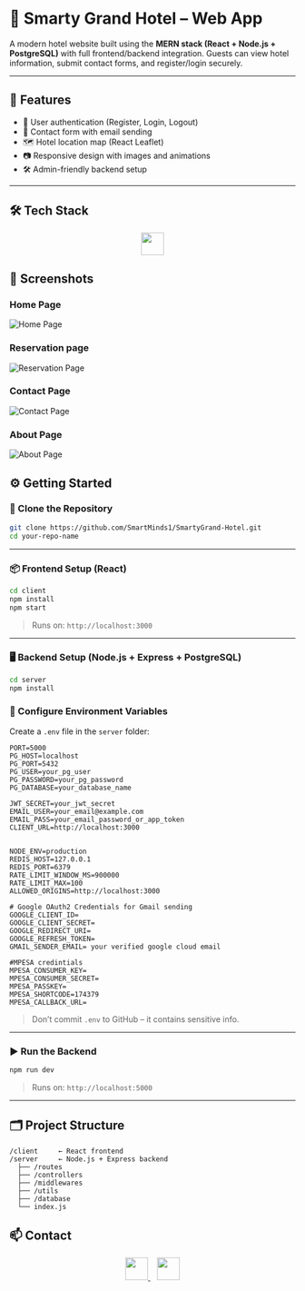 # 🏨 Smarty Grand Hotel – Web App

A modern hotel website built using the **MERN stack (React + Node.js + PostgreSQL)** with full frontend/backend integration. Guests can view hotel information, submit contact forms, and register/login securely.

---

## 🚀 Features

- 🔐 User authentication (Register, Login, Logout)
- 📩 Contact form with email sending
- 🗺️ Hotel location map (React Leaflet)
- 📷 Responsive design with images and animations
- 🛠 Admin-friendly backend setup

---

## 🛠 Tech Stack

<div align="center">
  <img src="https://skillicons.dev/icons?i=html,css,react,javascript,nodejs,express,postgres,git,github" style="height: 40px;" />
</div>

## 📸 Screenshots

### Home Page

![Home Page](./Screenshots/HOME.png)

### Reservation page

![Reservation Page](./Screenshots/RESERVATION.png)

### Contact Page

![Contact Page](./Screenshots/CONTACT.png)

### About Page

![About Page](./Screenshots/ABOUT.png)

## ⚙️ Getting Started

### 📁 Clone the Repository

```bash
git clone https://github.com/SmartMinds1/SmartyGrand-Hotel.git
cd your-repo-name
```

---

### 📦 Frontend Setup (React)

```bash
cd client
npm install
npm start
```

> Runs on: `http://localhost:3000`

---

### 🖥️ Backend Setup (Node.js + Express + PostgreSQL)

```bash
cd server
npm install
```

### 🔐 Configure Environment Variables

Create a `.env` file in the `server` folder:

```env
PORT=5000
PG_HOST=localhost
PG_PORT=5432
PG_USER=your_pg_user
PG_PASSWORD=your_pg_password
PG_DATABASE=your_database_name

JWT_SECRET=your_jwt_secret
EMAIL_USER=your_email@example.com
EMAIL_PASS=your_email_password_or_app_token
CLIENT_URL=http://localhost:3000


NODE_ENV=production
REDIS_HOST=127.0.0.1
REDIS_PORT=6379
RATE_LIMIT_WINDOW_MS=900000
RATE_LIMIT_MAX=100
ALLOWED_ORIGINS=http://localhost:3000

# Google OAuth2 Credentials for Gmail sending
GOOGLE_CLIENT_ID=
GOOGLE_CLIENT_SECRET=
GOOGLE_REDIRECT_URI=
GOOGLE_REFRESH_TOKEN=
GMAIL_SENDER_EMAIL= your verified google cloud email

#MPESA credintials
MPESA_CONSUMER_KEY=
MPESA_CONSUMER_SECRET=
MPESA_PASSKEY=
MPESA_SHORTCODE=174379
MPESA_CALLBACK_URL=
```

> Don’t commit `.env` to GitHub – it contains sensitive info.

---

### ▶️ Run the Backend

```bash
npm run dev
```

> Runs on: `http://localhost:5000`

---

## 🗂️ Project Structure

```
/client     ← React frontend
/server     ← Node.js + Express backend
  ├── /routes
  ├── /controllers
  ├── /middlewares
  ├── /utils
  ├── /database
  └── index.js
```

## 📫 Contact

<div align="center">
  <a href="mailto:ampaulkaranja@gmail.com" target="_blank">
    <img src="https://skillicons.dev/icons?i=gmail" style="height: 40px;" />
  </a>
  &nbsp;&nbsp;
  <a href="https://www.linkedin.com/in/paul-mwangi-3b23b8351" target="_blank">
    <img src="https://skillicons.dev/icons?i=linkedin" style="height: 40px;" />
  </a>
</div>
